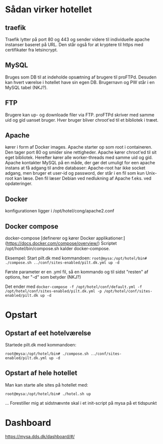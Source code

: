 
# Sådan virker hotellet

## traefik

Traefik lytter på port 80 og 443 og sender videre til individuelle apache instanser baseret på URL. Den står også for at kryptere til https med certifikater fra letsincrypt.

## MySQL

Bruges som DB til at indeholde opsætning af brugere til proFTPd. Desuden kan hvert værelse i hotellet have sin egen DB. Brugernavn og PW står i en MySQL tabel (NKJ?).

## FTP
Brugere kan up- og downloade filer via FTP. proFTPd skriver med samme uid og gid uanset bruger. Hver bruger bliver chroot'ed til et bibliotek i træet.

## Apache
kører i form af Docker images. Apache starter op som root i containeren. Den tager port 80 og smider sine rettigheder. Apache kører chroot'ed til sit eget bibliotek. Herefter kører alle worker-threads med samme uid og gid.
Apache kontakter MySQL på en måde, der gør det umuligt for een apache instans at få adgang til andre databaser: Apache-root har ikke socket adgang, men bruger et user-id og password, der står i en fil som kun Unix-root kan læse. Den fil læser Debian ved nedlukning af Apache f.eks. ved opdateringer.

## Docker
konfigurationen ligger i /opt/hotel/cong/apache2.conf

## Docker compose
docker-compose [definerer og kører Docker applikationer:] (https://docs.docker.com/compose/overview/)
Scriptet /opt/hotel/bin/compose.sh kalder docker-compose.

Eksempel: Start pilt.dk med kommandoen:
`root@mysa:/opt/hotel/bin# ./compose.sh ../conf/sites-enabled/pilt.dk.yml up -d`

Første parameter er en .yml fil, så en kommando og til sidst "resten" af options, her "-d" som betyder (NKJ?)

Det ender med 
`docker-compose -f /opt/hotel/conf/default.yml -f /opt/hotel/conf/sites-enabled/pilt.dk.yml -p /opt/hotel/conf/sites-enabled/pilt.dk up -d`

# Opstart

## Opstart af eet hotelværelse
Startede pilt.dk med kommandoen:

`root@mysa:/opt/hotel/bin# ./compose.sh ../conf/sites-enabled/pilt.dk.yml up -d`

## Opstart af hele hotellet
Man kan starte alle sites på hotellet med:

`root@mysa:/opt/hotel/bin# ./hotel.sh up`

... Forestiller mig at sidstnævnte skal i et init-script på mysa på et tidspunkt


# Dashboard
https://mysa.dds.dk/dashboard/#/
